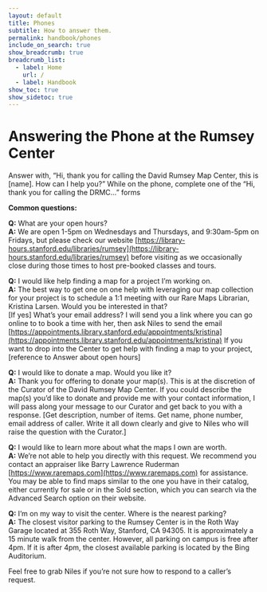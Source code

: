 ```yaml
---
layout: default
title: Phones
subtitle: How to answer them.
permalink: handbook/phones
include_on_search: true
show_breadcrumb: true
breadcrumb_list:
  - label: Home
    url: /
  - label: Handbook
show_toc: true
show_sidetoc: true
---
```

<!--{: .alert .alert-dismissible .alert-warning}
Site is currently being developed – please excuse the incompleteness-->

# Answering the Phone at the Rumsey Center
Answer with, “Hi, thank you for calling the David Rumsey Map Center, this is [name]. How can I help you?”
While on the phone, complete one of the “Hi, thank you for calling the DRMC…” forms

**Common questions:**


**Q:** What are your open hours?\
**A:** We are open 1-5pm on Wednesdays and Thursdays, and 9:30am-5pm on Fridays, but please check our website [https://library-hours.stanford.edu/libraries/rumsey](https://library-hours.stanford.edu/libraries/rumsey) before visiting as we occasionally close during those times to host pre-booked classes and tours.

**Q:** I would like help finding a map for a project I’m working on.\
**A:** The best way to get one on one help with leveraging our map collection for your project is to schedule a 1:1 meeting with our Rare Maps Librarian, Kristina Larsen. Would you be interested in that?\
[If yes] What’s your email address? I will send you a link where you can go online to to book a time with her, then ask Niles to send the email [https://appointments.library.stanford.edu/appointments/kristina](https://appointments.library.stanford.edu/appointments/kristina)
If you want to drop into the Center to get help with finding a map to your project, [reference to Answer about open hours] 

**Q:** I would like to donate a map. Would you like it?\
**A:** Thank you for offering to donate your map(s). This is at the discretion of the Curator of the David Rumsey Map Center. If you could describe the map(s) you’d like to donate and provide me with your contact information, I will pass along your message to our Curator and get back to you with a response. 
[Get description, number of items. Get name, phone number, email address of caller. Write it all down clearly and give to Niles who will raise the question with the Curator.]

**Q:** I would like to learn more about what the maps I own are worth.\
**A:** We’re not able to help you directly with this request. We recommend you contact an appraiser like Barry Lawrence Ruderman [https://www.raremaps.com](https://www.raremaps.com) for assistance. You may be able to find maps similar to the one you have in their catalog, either currently for sale or in the Sold section, which you can search via the Advanced Search option on their website.

**Q:** I’m on my way to visit the center. Where is the nearest parking?\
**A:** The closest visitor parking to the Rumsey Center is in the Roth Way Garage located at 355 Roth Way, Stanford, CA 94305. It is approximately a 15 minute walk from the center. However, all parking on campus is free after 4pm. If it is after 4pm, the closest available parking is located by the Bing Auditorium.

Feel free to grab Niles if you’re not sure how to respond to a caller’s request.
